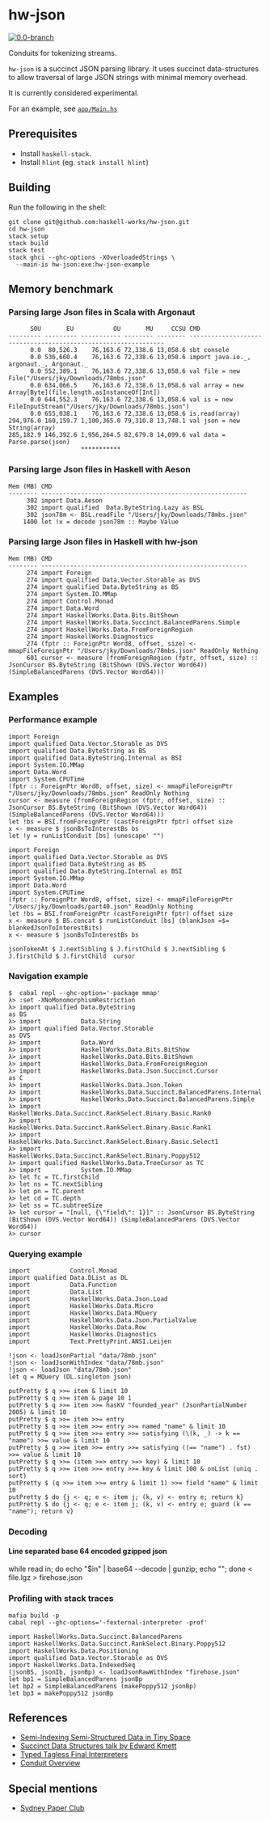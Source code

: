 # hw-json
[![0.0-branch](https://circleci.com/gh/haskell-works/hw-json/tree/0.0-branch.svg?style=svg)](https://circleci.com/gh/haskell-works/hw-json/tree/0.0-branch)

Conduits for tokenizing streams.

`hw-json` is a succinct JSON parsing library.  It uses succinct data-structures to allow traversal of
large JSON strings with minimal memory overhead.

It is currently considered experimental.

For an example, see [`app/Main.hs`](../master/app/Main.hs)

## Prerequisites
* Install `haskell-stack`.
* Install `hlint` (eg. `stack install hlint`)

## Building

Run the following in the shell:

    git clone git@github.com:haskell-works/hw-json.git
    cd hw-json
    stack setup
    stack build
    stack test
    stack ghci --ghc-options -XOverloadedStrings \
      --main-is hw-json:exe:hw-json-example

## Memory benchmark

### Parsing large Json files in Scala with Argonaut

          S0U       EU           OU       MU     CCSU CMD
    --------- --------- ----------- -------- -------- ---------------------------------------------------------------
          0.0  80,526.3    76,163.6 72,338.6 13,058.6 sbt console
          0.0 536,660.4    76,163.6 72,338.6 13,058.6 import java.io._, argonaut._, Argonaut._
          0.0 552,389.1    76,163.6 72,338.6 13,058.6 val file = new File("/Users/jky/Downloads/78mbs.json"
          0.0 634,066.5    76,163.6 72,338.6 13,058.6 val array = new Array[Byte](file.length.asInstanceOf[Int])
          0.0 644,552.3    76,163.6 72,338.6 13,058.6 val is = new FileInputStream("/Users/jky/Downloads/78mbs.json")
          0.0 655,038.1    76,163.6 72,338.6 13,058.6 is.read(array)
    294,976.0 160,159.7 1,100,365.0 79,310.8 13,748.1 val json = new String(array)
    285,182.9 146,392.6 1,956,264.5 82,679.8 14,099.6 val data = Parse.parse(json)
                        ***********

### Parsing large Json files in Haskell with Aeson

    Mem (MB) CMD
    -------- ---------------------------------------------------------
         302 import Data.Aeson
         302 import qualified  Data.ByteString.Lazy as BSL
         302 json78m <- BSL.readFile "/Users/jky/Downloads/78mbs.json"
        1400 let !x = decode json78m :: Maybe Value

### Parsing large Json files in Haskell with hw-json

    Mem (MB) CMD
    -------- ---------------------------------------------------------
         274 import Foreign
         274 import qualified Data.Vector.Storable as DVS
         274 import qualified Data.ByteString as BS
         274 import System.IO.MMap
         274 import Control.Monad
         274 import Data.Word
         274 import HaskellWorks.Data.Bits.BitShown
         274 import HaskellWorks.Data.Succinct.BalancedParens.Simple
         274 import HaskellWorks.Data.FromForeignRegion
         274 import HaskellWorks.Diagnostics
         274 (fptr :: ForeignPtr Word8, offset, size) <- mmapFileForeignPtr "/Users/jky/Downloads/78mbs.json" ReadOnly Nothing
         601 cursor <- measure (fromForeignRegion (fptr, offset, size) :: JsonCursor BS.ByteString (BitShown (DVS.Vector Word64)) (SimpleBalancedParens (DVS.Vector Word64)))

## Examples

### Performance example

    import Foreign
    import qualified Data.Vector.Storable as DVS
    import qualified Data.ByteString as BS
    import qualified Data.ByteString.Internal as BSI
    import System.IO.MMap
    import Data.Word
    import System.CPUTime
    (fptr :: ForeignPtr Word8, offset, size) <- mmapFileForeignPtr "/Users/jky/Downloads/78mbs.json" ReadOnly Nothing
    cursor <- measure (fromForeignRegion (fptr, offset, size) :: JsonCursor BS.ByteString (BitShown (DVS.Vector Word64)) (SimpleBalancedParens (DVS.Vector Word64)))
    let !bs = BSI.fromForeignPtr (castForeignPtr fptr) offset size
    x <- measure $ jsonBsToInterestBs bs
    let !y = runListConduit [bs] (unescape' "")

    import Foreign
    import qualified Data.Vector.Storable as DVS
    import qualified Data.ByteString as BS
    import qualified Data.ByteString.Internal as BSI
    import System.IO.MMap
    import Data.Word
    import System.CPUTime
    (fptr :: ForeignPtr Word8, offset, size) <- mmapFileForeignPtr "/Users/jky/Downloads/part40.json" ReadOnly Nothing
    let !bs = BSI.fromForeignPtr (castForeignPtr fptr) offset size
    x <- measure $ BS.concat $ runListConduit [bs] (blankJson =$= blankedJsonToInterestBits)
    x <- measure $ jsonBsToInterestBs bs

    jsonTokenAt $ J.nextSibling $ J.firstChild $ J.nextSibling $ J.firstChild $ J.firstChild  cursor

### Navigation example

```
$  cabal repl --ghc-option='-package mmap'
λ> :set -XNoMonomorphismRestriction
λ> import qualified Data.ByteString                                            as BS
λ> import           Data.String
λ> import qualified Data.Vector.Storable                                       as DVS
λ> import           Data.Word
λ> import           HaskellWorks.Data.Bits.BitShow
λ> import           HaskellWorks.Data.Bits.BitShown
λ> import           HaskellWorks.Data.FromForeignRegion
λ> import           HaskellWorks.Data.Json.Succinct.Cursor                     as C
λ> import           HaskellWorks.Data.Json.Token
λ> import           HaskellWorks.Data.Succinct.BalancedParens.Internal
λ> import           HaskellWorks.Data.Succinct.BalancedParens.Simple
λ> import           HaskellWorks.Data.Succinct.RankSelect.Binary.Basic.Rank0
λ> import           HaskellWorks.Data.Succinct.RankSelect.Binary.Basic.Rank1
λ> import           HaskellWorks.Data.Succinct.RankSelect.Binary.Basic.Select1
λ> import           HaskellWorks.Data.Succinct.RankSelect.Binary.Poppy512
λ> import qualified HaskellWorks.Data.TreeCursor as TC
λ> import           System.IO.MMap
λ> let fc = TC.firstChild
λ> let ns = TC.nextSibling
λ> let pn = TC.parent
λ> let cd = TC.depth
λ> let ss = TC.subtreeSize
λ> let cursor = "[null, {\"field\": 1}]" :: JsonCursor BS.ByteString (BitShown (DVS.Vector Word64)) (SimpleBalancedParens (DVS.Vector Word64))
λ> cursor
```

### Querying example

```
import           Control.Monad
import qualified Data.DList as DL
import           Data.Function
import           Data.List
import           HaskellWorks.Data.Json.Load
import           HaskellWorks.Data.Micro
import           HaskellWorks.Data.MQuery
import           HaskellWorks.Data.Json.PartialValue
import           HaskellWorks.Data.Row
import           HaskellWorks.Diagnostics
import           Text.PrettyPrint.ANSI.Leijen
```

```
!json <- loadJsonPartial "data/78mb.json"
!json <- loadJsonWithIndex "data/78mb.json"
!json <- loadJson "data/78mb.json"
let q = MQuery (DL.singleton json)
```

```
putPretty $ q >>= item & limit 10
putPretty $ q >>= item & page 10 1
putPretty $ q >>= item >>= hasKV "founded_year" (JsonPartialNumber 2005) & limit 10
putPretty $ q >>= item >>= entry
putPretty $ q >>= item >>= entry >>= named "name" & limit 10
putPretty $ q >>= item >>= entry >>= satisfying (\(k, _) -> k == "name") >>= value & limit 10
putPretty $ q >>= item >>= entry >>= satisfying ((== "name") . fst) >>= value & limit 10
putPretty $ q >>= (item >=> entry >=> key) & limit 10
putPretty $ q >>= item >>= entry >>= key & limit 100 & onList (uniq . sort)
putPretty $ (q >>= item >>= entry & limit 1) >>= field "name" & limit 10
putPretty $ do {j <- q; e <- item j; (k, v) <- entry e; return k}
putPretty $ do {j <- q; e <- item j; (k, v) <- entry e; guard (k == "name"); return v}
```

### Decoding
#### Line separated base 64 encoded gzipped json
while read in; do echo "$in" | base64 --decode | gunzip; echo ""; done < file.lgz > firehose.json

### Profiling with stack traces
```
mafia build -p
cabal repl --ghc-options='-fexternal-interpreter -prof'
```

```
import HaskellWorks.Data.Succinct.BalancedParens
import HaskellWorks.Data.Succinct.RankSelect.Binary.Poppy512
import HaskellWorks.Data.Positioning
import qualified Data.Vector.Storable as DVS
import HaskellWorks.Data.IndexedSeq
(jsonBS, jsonIb, jsonBp) <- loadJsonRawWithIndex "firehose.json"
let bp1 = SimpleBalancedParens jsonBp
let bp2 = SimpleBalancedParens (makePoppy512 jsonBp)
let bp3 = makePoppy512 jsonBp
```

## References
* [Semi-Indexing Semi-Structured Data in Tiny Space](http://www.di.unipi.it/~ottavian/files/semi_index_cikm.pdf)
* [Succinct Data Structures talk by Edward Kmett](https://www.youtube.com/watch?v=uA0Z7_4J7u8)
* [Typed Tagless Final Interpreters](http://okmij.org/ftp/tagless-final/course/lecture.pdf)
* [Conduit Overview](https://www.schoolofhaskell.com/school/to-infinity-and-beyond/pick-of-the-week/conduit-overview)


## Special mentions
* [Sydney Paper Club](http://www.meetup.com/Sydney-Paper-Club/)
